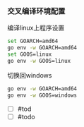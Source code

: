 

### 交叉编译环境配置

编译linux上程序设置
```bash
set GOARCH=amd64
go env -w GOARCH=amd64
set GOOS=linux
go env -w GOOS=linux
```
切换回windows

```bash
go env -w GOARCH=amd64
go env -w GOOS=windows
```



- [ ] #tod 
- [ ] #todo 
